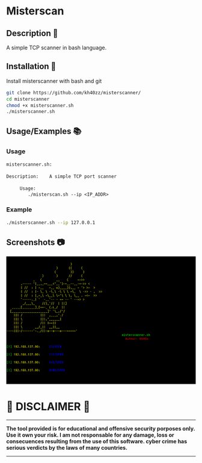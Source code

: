 # Misterscan 


## Description 📖
A simple TCP scanner in bash language.


## Installation 🚀

Install misterscanner with bash and git

```bash
git clone https://github.com/kh40zz/misterscanner/
cd misterscanner
chmod +x misterscanner.sh
./misterscanner.sh
```

## Usage/Examples 📚

### Usage
```
misterscanner.sh:

Description:	A simple TCP port scanner

	 Usage:
		./misterscan.sh --ip <IP_ADDR>
```

### Example

```bash
./misterscanner.sh --ip 127.0.0.1
```

## Screenshots 📷

![App Screenshot](https://raw.githubusercontent.com/kh40zz/misterscanner/refs/heads/main/img/example.png)



# 🚨 DISCLAIMER 🚨
----

**The tool provided is for educational and offensive security porposes only. Use it own your risk. I am not responsable for any damage, loss or consecuences resulting from the use of this software. cyber crime has serious verdicts by the laws of many countries.**

---
